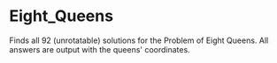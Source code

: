# Eight_Queens
Finds all 92 (unrotatable) solutions for the Problem of Eight Queens.
All answers are output with the queens' coordinates.
